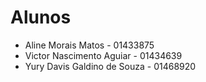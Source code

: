 # Alunos


* Aline Morais Matos - 01433875
* Victor Nascimento Aguiar - 01434639
* Yury Davis Galdino de Souza - 01468920
